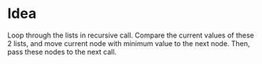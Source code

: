 # Idea

Loop through the lists in recursive call.
Compare the current values of these 2 lists, and move current node with minimum value to the next node.
Then, pass these nodes to the next call.
